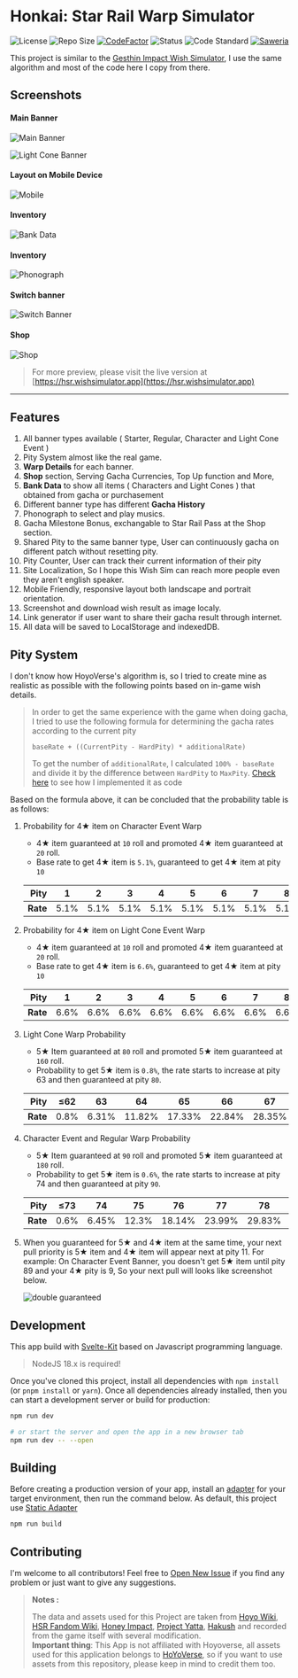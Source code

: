 # Honkai: Star Rail Warp Simulator

![License](https://badgen.net/github/license/AguzzTN54/HSR-Warp-Simulator?icon:github) ![Repo Size](https://img.shields.io/github/repo-size/AguzzTN54/HSR-Warp-Simulator?color=fa0) [![CodeFactor](https://www.codefactor.io/repository/github/aguzztn54/HSR-Warp-Simulator-simulator/badge)](https://www.codefactor.io/repository/github/aguzztn54/HSR-Warp-Simulator-simulator) ![Status](https://badgen.net/github/checks/AguzzTN54/HSR-Warp-Simulator) ![Code Standard](https://badgen.net/badge/code%20style/standard/f2a) [![Saweria](https://badgen.net/badge/Saweria/AguzzTN54/F96854)](https://saweria.co/AguzzTN54)

This project is similar to the [Gesthin Impact Wish Simulator](https://github.com/AguzzTN54/Genshin-Impact-Wish-Simulator), I use the same algorithm and most of the code here I copy from there.

## Screenshots

#### Main Banner

![Main Banner](static/meta-picture.jpg)

![Light Cone Banner](screenshots/light-cone.jpg)

#### Layout on Mobile Device

![Mobile](screenshots/mobile.jpg)

#### Inventory

![Bank Data](screenshots/bank-data.jpg)

#### Inventory

![Phonograph](screenshots/phonograph.jpg)

#### Switch banner

![Switch Banner](screenshots/switch-banner.jpg)

#### Shop

![Shop](screenshots/shop.jpg)

> For more preview, please visit the live version at [https://hsr.wishsimulator.app](https://hsr.wishsimulator.app)

---

## Features

1. All banner types available ( Starter, Regular, Character and Light Cone Event )
2. Pity System almost like the real game.
3. **Warp Details** for each banner.
4. **Shop** section, Serving Gacha Currencies, Top Up function and More,
5. **Bank Data** to show all items ( Characters and Light Cones ) that obtained from gacha or purchasement
6. Different banner type has different **Gacha History**
7. Phonograph to select and play musics.
8. Gacha Milestone Bonus, exchangable to Star Rail Pass at the Shop section.
9. Shared Pity to the same banner type, User can continuously gacha on different patch without resetting pity.
10. Pity Counter, User can track their current information of their pity
11. Site Localization, So I hope this Wish Sim can reach more people even they aren't english speaker.
12. Mobile Friendly, responsive layout both landscape and portrait orientation.
13. Screenshot and download wish result as image localy.
14. Link generator if user want to share their gacha result through internet.
15. All data will be saved to LocalStorage and indexedDB.

## Pity System

I don't know how HoyoVerse's algorithm is, so I tried to create mine as realistic as possible with the following points based on in-game wish details.

> In order to get the same experience with the game when doing gacha, I tried to use the following formula for determining the gacha rates according to the current pity
>
> `baseRate + ((CurrentPity - HardPity) * additionalRate)`
>
> To get the number of `additionalRate`, I calculated `100% - baseRate` and divide it by the difference between `HardPity` to `MaxPity`.
> [Check here](https://github.com/AguzzTN54/HSR-Warp-Simulator/blob/master/src/lib/helpers/gacha/probabilities.js#L1-L15) to see how I implemented it as code

Based on the formula above, it can be concluded that the probability table is as follows:

1. Probability for 4★ item on Character Event Warp

   - 4★ item guaranteed at `10` roll and promoted 4★ item guaranteed at `20` roll.
   - Base rate to get 4★ item is `5.1%`, guaranteed to get 4★ item at pity `10`

   | **Pity** |  1   |  2   |  3   |  4   |  5   |  6   |  7   |  8   |   9    | ≥10  |
   | -------: | :--: | :--: | :--: | :--: | :--: | :--: | :--: | :--: | :----: | :--: |
   | **Rate** | 5.1% | 5.1% | 5.1% | 5.1% | 5.1% | 5.1% | 5.1% | 5.1% | 52.55% | 100% |

2. Probability for 4★ item on Light Cone Event Warp

   - 4★ item guaranteed at `10` roll and promoted 4★ item guaranteed at `20` roll.
   - Base rate to get 4★ item is `6.6%`, guaranteed to get 4★ item at pity `10`

   | **Pity** |  1   |  2   |  3   |  4   |  5   |  6   |  7   |  8   |   9    | ≥10  |
   | -------: | :--: | :--: | :--: | :--: | :--: | :--: | :--: | :--: | :----: | :--: |
   | **Rate** | 6.6% | 6.6% | 6.6% | 6.6% | 6.6% | 6.6% | 6.6% | 6.6% | 53.30% | 100% |

3. Light Cone Warp Probability

   - 5★ Item guaranteed at `80` roll and promoted 5★ item guaranteed at `160` roll.
   - Probability to get 5★ item is `0.8%`, the rate starts to increase at pity 63 and then guaranteed at pity `80`.

   | **Pity** | ≤62  |  63   |   64   |   65   |   66   |   67   |   68   |   69   |   70   |   71   |   72   |   73   |   74   |   75   |   76   |   77   |   78   |   79   | ≥80  |
   | -------: | :--: | :---: | :----: | :----: | :----: | :----: | :----: | :----: | :----: | :----: | :----: | :----: | :----: | :----: | :----: | :----: | :----: | :----: | :--: |
   | **Rate** | 0.8% | 6.31% | 11.82% | 17.33% | 22.84% | 28.35% | 33.86% | 39.38% | 44.88% | 50.40% | 55.91% | 61.42% | 66.93% | 72.44% | 77.95% | 83.47% | 88.98% | 94.49% | 100% |

4. Character Event and Regular Warp Probability

   - 5★ Item guaranteed at `90` roll and promoted 5★ item guaranteed at `180` roll.
   - Probability to get 5★ item is `0.6%`, the rate starts to increase at pity 74 and then guaranteed at pity `90`.

   | **Pity** | ≤73  |  74   |  75   |   76   |   77   |   78   |   79   |   80   |   81   |   82   |   83   |   84   |   85   |   86   |   87   |   88   |   89   | ≥90  |
   | -------: | :--: | :---: | :---: | :----: | :----: | :----: | :----: | :----: | :----: | :----: | :----: | :----: | :----: | :----: | :----: | :----: | :----: | :--: |
   | **Rate** | 0.6% | 6.45% | 12.3% | 18.14% | 23.99% | 29.83% | 35.68% | 41.53% | 47.38% | 53.22% | 59.07% | 64.92% | 70.76% | 76.61% | 82.46% | 88.30% | 94.15% | 100% |

5. When you guaranteed for 5★ and 4★ item at the same time, your next pull priority is 5★ item and 4★ item will appear next at pity 11. For example: On Character Event Banner, you doesn't get 5★ item until pity 89 and your 4★ pity is 9, So your next pull will looks like screenshot below.

   ![double guaranteed](screenshot/double-guaranteed.jpg)

## Development

This app build with [Svelte-Kit](https://kit.svelte.dev/) based on Javascript programming language.

> NodeJS 18.x is required!

Once you've cloned this project, install all dependencies with `npm install` (or `pnpm install` or `yarn`). Once all dependencies already installed, then you can start a development server or build for production:

```bash
npm run dev

# or start the server and open the app in a new browser tab
npm run dev -- --open
```

<!-- ### How to Update new banner

- The guide to Add New Banner are moved to Wiki, [Read Here](https://github.com/AguzzTN54/HSR-Warp-Simulator/wiki/How-to-Add-more-Banner) -->

## Building

Before creating a production version of your app, install an [adapter](https://kit.svelte.dev/docs/adapters) for your target environment, then run the command below. As default, this project use [Static Adapter](https://github.com/sveltejs/kit/tree/master/packages/adapter-static)

```bash
npm run build
```

## Contributing

I'm welcome to all contributors! Feel free to [Open New Issue](https://github.com/AguzzTN54/HSR-Warp-Simulator/issues/new) if you find any problem or just want to give any suggestions.

<!-- ### Thank You to all Contributors

[![Contributor](https://contrib.rocks/image?repo=AguzzTN54/HSR-Warp-Simulator)](https://github.com/AguzzTN54/HSR-Warp-Simulator/graphs/contributors) -->

> **Notes :**
>
> The data and assets used for this Project are taken from [Hoyo Wiki](https://wiki.hoyolab.com), [HSR Fandom Wiki](https://honkai-star-rail.fandom.com/wiki/Honkai:_Star_Rail_Wiki), [Honey Impact](https://hsr.honeyhunterworld.com/), [Project Yatta](https://hsr.yatta.top/), [Hakush](https://hsr.hakush.in/) and recorded from the game itself with several modification. <br/> **Important thing**: This App is not affiliated with Hoyoverse, all assets used for this application belongs to [HoYoVerse](http://hoyoverse.com/), so if you want to use assets from this repository, please keep in mind to credit them too.

